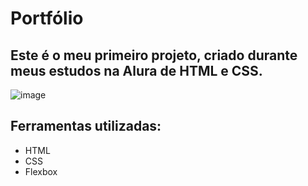 # Portfólio

## Este é o meu primeiro projeto, criado durante meus estudos na Alura de HTML e CSS.

![image](https://github.com/user-attachments/assets/6ce3a997-4fa2-449f-978c-9b4cc1adbca2)

## Ferramentas utilizadas:
* HTML
* CSS
* Flexbox
